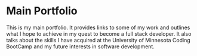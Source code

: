 # Main Portfolio

This is my main portfolio. It provides links to some of my work and outlines what I hope to achieve in my quest to become a full stack developer. It also talks about the skills I have acquired at the University of Minnesota Coding BootCamp and my future interests in software development. 

